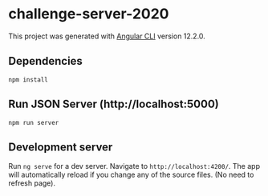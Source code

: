 # challenge-server-2020

This project was generated with [Angular CLI](https://github.com/angular/angular-cli) version 12.2.0.

## Dependencies

`npm install`

## Run JSON Server (http://localhost:5000)

`npm run server`

## Development server

Run `ng serve` for a dev server. Navigate to `http://localhost:4200/`. 
The app will automatically reload if you change any of the source files. (No need to refresh page).
